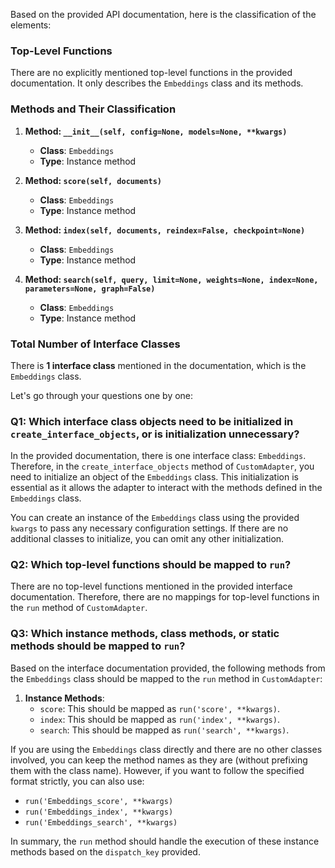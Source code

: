 Based on the provided API documentation, here is the classification of the elements:

### Top-Level Functions
There are no explicitly mentioned top-level functions in the provided documentation. It only describes the `Embeddings` class and its methods.

### Methods and Their Classification
1. **Method: `__init__(self, config=None, models=None, **kwargs)`**
   - **Class**: `Embeddings`
   - **Type**: Instance method

2. **Method: `score(self, documents)`**
   - **Class**: `Embeddings`
   - **Type**: Instance method

3. **Method: `index(self, documents, reindex=False, checkpoint=None)`**
   - **Class**: `Embeddings`
   - **Type**: Instance method

4. **Method: `search(self, query, limit=None, weights=None, index=None, parameters=None, graph=False)`**
   - **Class**: `Embeddings`
   - **Type**: Instance method

### Total Number of Interface Classes
There is **1 interface class** mentioned in the documentation, which is the `Embeddings` class.

Let's go through your questions one by one:

### Q1: Which interface class objects need to be initialized in `create_interface_objects`, or is initialization unnecessary?
In the provided documentation, there is one interface class: `Embeddings`. Therefore, in the `create_interface_objects` method of `CustomAdapter`, you need to initialize an object of the `Embeddings` class. This initialization is essential as it allows the adapter to interact with the methods defined in the `Embeddings` class. 

You can create an instance of the `Embeddings` class using the provided `kwargs` to pass any necessary configuration settings. If there are no additional classes to initialize, you can omit any other initialization.

### Q2: Which top-level functions should be mapped to `run`?
There are no top-level functions mentioned in the provided interface documentation. Therefore, there are no mappings for top-level functions in the `run` method of `CustomAdapter`.

### Q3: Which instance methods, class methods, or static methods should be mapped to `run`?
Based on the interface documentation provided, the following methods from the `Embeddings` class should be mapped to the `run` method in `CustomAdapter`:

1. **Instance Methods**:
   - `score`: This should be mapped as `run('score', **kwargs)`.
   - `index`: This should be mapped as `run('index', **kwargs)`.
   - `search`: This should be mapped as `run('search', **kwargs)`.

If you are using the `Embeddings` class directly and there are no other classes involved, you can keep the method names as they are (without prefixing them with the class name). However, if you want to follow the specified format strictly, you can also use:
   - `run('Embeddings_score', **kwargs)`
   - `run('Embeddings_index', **kwargs)`
   - `run('Embeddings_search', **kwargs)`

In summary, the `run` method should handle the execution of these instance methods based on the `dispatch_key` provided.